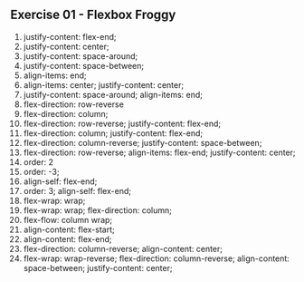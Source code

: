 ## Exercise 01 - Flexbox Froggy

1. justify-content: flex-end;
2. justify-content: center;
3. justify-content: space-around;
4. justify-content: space-between;
5. align-items: end;
6. align-items: center;
   justify-content: center;
7. justify-content: space-around;
   align-items: end;
8. flex-direction: row-reverse
9. flex-direction: column;
10. flex-direction: row-reverse;
    justify-content: flex-end;
11. flex-direction: column;
    justify-content: flex-end;
12. flex-direction: column-reverse;
    justify-content: space-between;
13. flex-direction: row-reverse;
    align-items: flex-end;
    justify-content: center;
14. order: 2
15. order: -3;
16. align-self: flex-end;
17. order: 3;
    align-self: flex-end;
18. flex-wrap: wrap;
19. flex-wrap: wrap;
    flex-direction: column;
20. flex-flow: column wrap;
21. align-content: flex-start;
22. align-content: flex-end;
23. flex-direction: column-reverse;
    align-content: center;
24. flex-wrap: wrap-reverse;
    flex-direction: column-reverse;
    align-content: space-between;
    justify-content: center;
